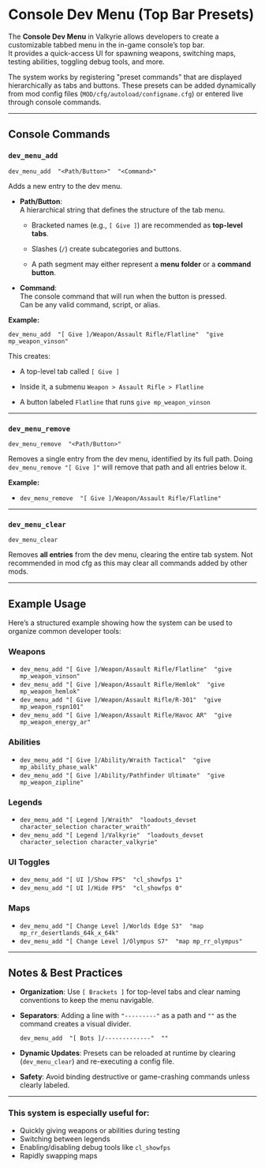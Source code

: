 
# Console Dev Menu (Top Bar Presets)

The **Console Dev Menu** in Valkyrie allows developers to create a customizable tabbed menu in the in-game console’s top bar.  
It provides a quick-access UI for spawning weapons, switching maps, testing abilities, toggling debug tools, and more.

The system works by registering "preset commands" that are displayed hierarchically as tabs and buttons. These presets can be added dynamically from mod config files (`MOD/cfg/autoload/configname.cfg`) or entered live through console commands.

----------

## Console Commands

### `dev_menu_add`

`dev_menu_add  "<Path/Button>"  "<Command>"` 

Adds a new entry to the dev menu.

-   **Path/Button**:  
    A hierarchical string that defines the structure of the tab menu.
    
    -   Bracketed names (e.g., `[ Give ]`) are recommended as **top-level tabs**.
        
    -   Slashes (`/`) create subcategories and buttons.
        
    -   A path segment may either represent a **menu folder** or a **command button**.
        
-   **Command**:  
    The console command that will run when the button is pressed.  
    Can be any valid command, script, or alias.
    

**Example:**

`dev_menu_add  "[ Give ]/Weapon/Assault Rifle/Flatline"  "give mp_weapon_vinson"` 

This creates:

-   A top-level tab called `[ Give ]`

-   Inside it, a submenu `Weapon > Assault Rifle > Flatline`

-   A button labeled `Flatline` that runs `give mp_weapon_vinson`
    

----------

### `dev_menu_remove`

`dev_menu_remove  "<Path/Button>"` 

Removes a single entry from the dev menu, identified by its full path.
Doing `dev_menu_remove "[ Give ]"`  will remove that path and all entries below it.

**Example:**

- `dev_menu_remove  "[ Give ]/Weapon/Assault Rifle/Flatline"` 

----------

### `dev_menu_clear`

`dev_menu_clear` 

Removes **all entries** from the dev menu, clearing the entire tab system.
Not recommended in mod cfg as this may clear all commands added by other mods.

----------

## Example Usage

Here’s a structured example showing how the system can be used to organize common developer tools:

### Weapons

 - `dev_menu_add "[ Give ]/Weapon/Assault Rifle/Flatline"  "give mp_weapon_vinson"`
 - `dev_menu_add "[ Give ]/Weapon/Assault Rifle/Hemlok"  "give mp_weapon_hemlok"`
 - `dev_menu_add "[ Give ]/Weapon/Assault Rifle/R-301"  "give mp_weapon_rspn101"`
 - `dev_menu_add "[ Give ]/Weapon/Assault Rifle/Havoc AR"  "give mp_weapon_energy_ar"`

### Abilities

 - `dev_menu_add "[ Give ]/Ability/Wraith Tactical"  "give mp_ability_phase_walk"`
 - `dev_menu_add "[ Give ]/Ability/Pathfinder Ultimate"  "give mp_weapon_zipline"` 

### Legends

 - `dev_menu_add "[ Legend ]/Wraith"  "loadouts_devset character_selection character_wraith"`
 - `dev_menu_add "[ Legend ]/Valkyrie"  "loadouts_devset character_selection character_valkyrie"` 

### UI Toggles

- `dev_menu_add "[ UI ]/Show FPS"  "cl_showfps 1"`
- `dev_menu_add "[ UI ]/Hide FPS"  "cl_showfps 0"` 

### Maps

- `dev_menu_add "[ Change Level ]/Worlds Edge S3"  "map mp_rr_desertlands_64k_x_64k"` 
- `dev_menu_add "[ Change Level ]/Olympus S7"  "map mp_rr_olympus"` 

----------

## Notes & Best Practices

-   **Organization**: Use `[ Brackets ]` for top-level tabs and clear naming conventions to keep the menu navigable.
    
-   **Separators**: Adding a line with `"---------"` as a path and `""` as the command creates a visual divider.
    
    `dev_menu_add  "[ Bots ]/-------------"  ""` 
    
-   **Dynamic Updates**: Presets can be reloaded at runtime by clearing (`dev_menu_clear`) and re-executing a config file.
    
-   **Safety**: Avoid binding destructive or game-crashing commands unless clearly labeled.
    

----------

### This system is especially useful for:

-   Quickly giving weapons or abilities during testing
-   Switching between legends
-   Enabling/disabling debug tools like `cl_showfps`
-   Rapidly swapping maps

